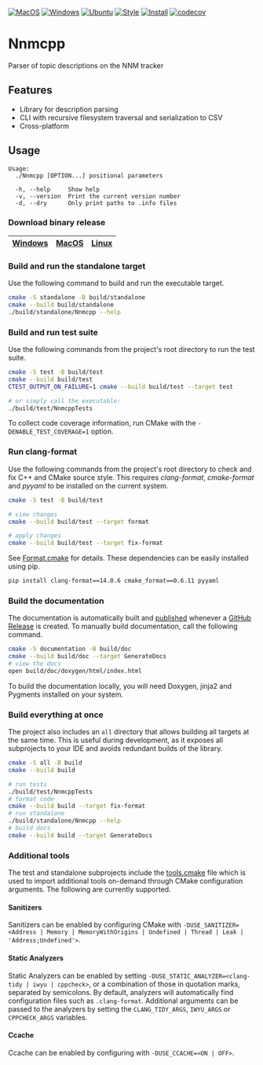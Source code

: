 [![MacOS](https://github.com/stewkk/nnmcpp/actions/workflows/macos.yml/badge.svg)](https://github.com/stewkk/nnmcpp/actions/workflows/macos.yml)
[![Windows](https://github.com/stewkk/nnmcpp/actions/workflows/windows.yml/badge.svg)](https://github.com/stewkk/nnmcpp/actions/workflows/windows.yml)
[![Ubuntu](https://github.com/stewkk/nnmcpp/actions/workflows/ubuntu.yml/badge.svg)](https://github.com/stewkk/nnmcpp/actions/workflows/ubuntu.yml)
[![Style](https://github.com/stewkk/nnmcpp/actions/workflows/style.yml/badge.svg)](https://github.com/stewkk/nnmcpp/actions/workflows/style.yml)
[![Install](https://github.com/stewkk/nnmcpp/actions/workflows/install.yml/badge.svg)](https://github.com/stewkk/nnmcpp/actions/workflows/install.yml)
[![codecov](https://codecov.io/gh/stewkk/nnmcpp/branch/master/graph/badge.svg?token=0APZJY8Q3J)](https://codecov.io/gh/stewkk/nnmcpp)

# Nnmcpp

Parser of topic descriptions on the NNM tracker

## Features

- Library for description parsing
- CLI with recursive filesystem traversal and serialization to CSV
- Cross-platform

## Usage

``` text
Usage:
  ./Nnmcpp [OPTION...] positional parameters

  -h, --help     Show help
  -v, --version  Print the current version number
  -d, --dry      Only print paths to .info files
```

### Download binary release

| [Windows]() | [MacOS]() | [Linux]() |
|-------------|-----------|-----------|

### Build and run the standalone target

Use the following command to build and run the executable target.

```bash
cmake -S standalone -B build/standalone
cmake --build build/standalone
./build/standalone/Nnmcpp --help
```

### Build and run test suite

Use the following commands from the project's root directory to run the test suite.

```bash
cmake -S test -B build/test
cmake --build build/test
CTEST_OUTPUT_ON_FAILURE=1 cmake --build build/test --target test

# or simply call the executable: 
./build/test/NnmcppTests
```

To collect code coverage information, run CMake with the `-DENABLE_TEST_COVERAGE=1` option.

### Run clang-format

Use the following commands from the project's root directory to check and fix C++ and CMake source style.
This requires _clang-format_, _cmake-format_ and _pyyaml_ to be installed on the current system.

```bash
cmake -S test -B build/test

# view changes
cmake --build build/test --target format

# apply changes
cmake --build build/test --target fix-format
```

See [Format.cmake](https://github.com/TheLartians/Format.cmake) for details.
These dependencies can be easily installed using pip.

```bash
pip install clang-format==14.0.6 cmake_format==0.6.11 pyyaml
```

### Build the documentation

The documentation is automatically built and [published](https://thelartians.github.io/ModernCppStarter) whenever a [GitHub Release](https://help.github.com/en/github/administering-a-repository/managing-releases-in-a-repository) is created.
To manually build documentation, call the following command.

```bash
cmake -S documentation -B build/doc
cmake --build build/doc --target GenerateDocs
# view the docs
open build/doc/doxygen/html/index.html
```

To build the documentation locally, you will need Doxygen, jinja2 and Pygments installed on your system.

### Build everything at once

The project also includes an `all` directory that allows building all targets at the same time.
This is useful during development, as it exposes all subprojects to your IDE and avoids redundant builds of the library.

```bash
cmake -S all -B build
cmake --build build

# run tests
./build/test/NnmcppTests
# format code
cmake --build build --target fix-format
# run standalone
./build/standalone/Nnmcpp --help
# build docs
cmake --build build --target GenerateDocs
```

### Additional tools

The test and standalone subprojects include the [tools.cmake](cmake/tools.cmake) file which is used to import additional tools on-demand through CMake configuration arguments.
The following are currently supported.

#### Sanitizers

Sanitizers can be enabled by configuring CMake with `-DUSE_SANITIZER=<Address | Memory | MemoryWithOrigins | Undefined | Thread | Leak | 'Address;Undefined'>`.

#### Static Analyzers

Static Analyzers can be enabled by setting `-DUSE_STATIC_ANALYZER=<clang-tidy | iwyu | cppcheck>`, or a combination of those in quotation marks, separated by semicolons.
By default, analyzers will automatically find configuration files such as `.clang-format`.
Additional arguments can be passed to the analyzers by setting the `CLANG_TIDY_ARGS`, `IWYU_ARGS` or `CPPCHECK_ARGS` variables.

#### Ccache

Ccache can be enabled by configuring with `-DUSE_CCACHE=<ON | OFF>`.
